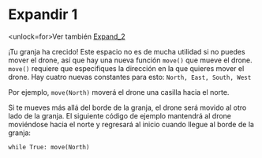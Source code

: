 # Expandir 1
<unlock=for>Ver también [Expand_2](docs/unlocks/expand_2.md)

</unlock>¡Tu granja ha crecido! Este espacio no es de mucha utilidad si no puedes mover el drone, así que hay una nueva función `move()` que mueve el drone. `move()` requiere que especifiques la dirección en la que quieres mover el drone. Hay cuatro nuevas constantes para esto: `North, East, South, West`

Por ejemplo, `move(North)` moverá el drone una casilla hacia el norte.

Si te mueves más allá del borde de la granja, el drone será movido al otro lado de la granja. El siguiente código de ejemplo mantendrá al drone moviéndose hacia el norte y regresará al inicio cuando llegue al borde de la granja:

`while True:
	move(North)`
